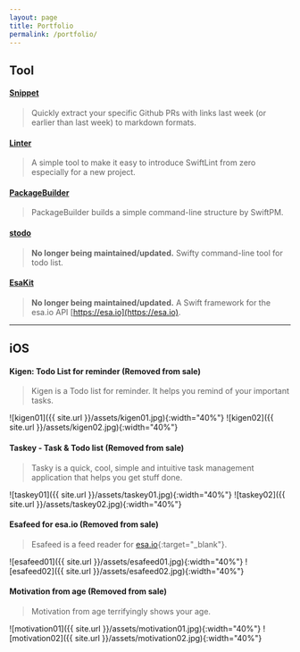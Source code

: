 ```yaml
---
layout: page
title: Portfolio
permalink: /portfolio/
---
```


## Tool

#### [Snippet](https://github.com/pixyzehn/Snippet)

> Quickly extract your specific Github PRs with links last week (or earlier than last week) to markdown formats.

#### [Linter](https://github.com/pixyzehn/Linter)

> A simple tool to make it easy to introduce SwiftLint from zero especially for a new project.

#### [PackageBuilder](https://github.com/pixyzehn/PackageBuilder)

> PackageBuilder builds a simple command-line structure by SwiftPM.

#### [stodo](https://github.com/pixyzehn/stodo)

> **No longer being maintained/updated.**
> Swifty command-line tool for todo list.

#### [EsaKit](https://github.com/pixyzehn/EsaKit)

> **No longer being maintained/updated.**
> A Swift framework for the esa.io API [https://esa.io](https://esa.io).

---

## iOS

#### Kigen: Todo List for reminder (**Removed from sale**)

> Kigen is a Todo list for reminder. It helps you remind of your important tasks.

![kigen01]({{ site.url }}/assets/kigen01.jpg){:width="40%"}
![kigen02]({{ site.url }}/assets/kigen02.jpg){:width="40%"}

#### Taskey - Task & Todo list (**Removed from sale**)

> Tasky is a quick, cool, simple and intuitive task management application that helps you get stuff done.

![taskey01]({{ site.url }}/assets/taskey01.jpg){:width="40%"}
![taskey02]({{ site.url }}/assets/taskey02.jpg){:width="40%"}

#### Esafeed for esa.io (**Removed from sale**)

> Esafeed is a feed reader for [esa.io](https://esa.io/){:target="_blank"}.

![esafeed01]({{ site.url }}/assets/esafeed01.jpg){:width="40%"}
![esafeed02]({{ site.url }}/assets/esafeed02.jpg){:width="40%"}

#### Motivation from age (**Removed from sale**)

> Motivation from age terrifyingly shows your age.

![motivation01]({{ site.url }}/assets/motivation01.jpg){:width="40%"}
![motivation02]({{ site.url }}/assets/motivation02.jpg){:width="40%"}